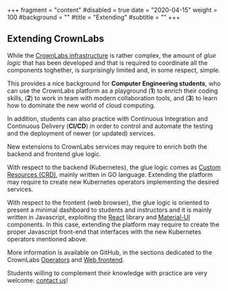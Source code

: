 +++
fragment = "content"
#disabled = true
date = "2020-04-15"
weight = 100
#background = ""
#title = "Extending"
#subtitle = ""
+++

## Extending CrownLabs

While the [CrownLabs infrastructure](/deploy) is rather complex, the amount of *glue logic* that has been developed and that is required to coordinate all the components toghether, is surprisingly limited and, in some respect, simple.

This provides a nice background for **Computer Engineering students**, who can use the CrownLabs platform as a playground (**1**) to enrich their coding skills, (**2**) to work in team with modern collaboration tools, and (**3**) to learn how to dominate the new world of cloud computing.

In addition, students can also practice with Continuous Integration and Continuous Delivery (**CI/CD**) in order to control and automate the testing and the deployment of newer (or updated) services.

New extensions to CrownLabs services may require to enrich both the backend and frontend glue logic.

With respect to the backend (Kubernetes), the glue logic comes as [Custom Resources (CRD)](https://kubernetes.io/docs/concepts/extend-kubernetes/api-extension/custom-resources/), mainly written in GO language.
Extending the platform may require to create new Kubernetes operators implementing the desired services.

With respect to the frontent (web browser), the glue logic is oriented to present a minimal dashboard to students and instructors and it is mainly written in Javascript, exploiting the [React](https://reactjs.org/) library and [Material-UI](https://material-ui.com/) components.
In this case, extending the platform may require to create the proper Javascript front-end that interfaces with the new Kubernetes operators mentioned above.

More information is available on GitHub, in the sections dedicated to the CrownLabs [Operators](https://github.com/netgroup-polito/CrownLabs/tree/master/operators) and [Web frontend](https://github.com/netgroup-polito/CrownLabs/tree/master/webservice).

Students willing to complement their knowledge with practice are very welcome: [contact us](/contact)!
